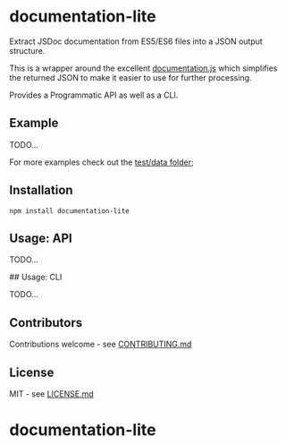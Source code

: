 # documentation-lite

Extract JSDoc documentation from ES5/ES6 files into a JSON output structure.

This is a wrapper around the excellent [documentation.js](https://github.com/documentationjs/documentation) 
which simplifies the returned JSON to make it easier to use for further processing.

Provides a Programmatic API as well as a CLI.

## Example

TODO...

For more examples check out the [test/data folder](./test/data);

## Installation

```shell
npm install documentation-lite
```

## Usage: API

TODO...

## Usage: CLI

TODO...

## Contributors

Contributions welcome - see [CONTRIBUTING.md](CONTRIBUTING.md)

## License

MIT - see [LICENSE.md](LICENSE.md)

# documentation-lite
